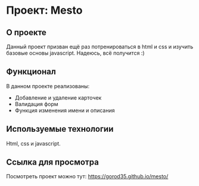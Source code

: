 # Проект: Mesto


## О проекте
Данный проект призван ещё раз потренироваться в html и css и изучить базовые основы javascript.
Надеюсь, всё получится :)

## Функционал
В данном проекте реализованы:
* Добавление и удаление карточек
* Валидация форм
* Функция изменения имени и описания

## Используемые технологии
Html, css и javascript.


## Ссылка для просмотра
Посмотреть проект можно тут: https://gorod35.github.io/mesto/